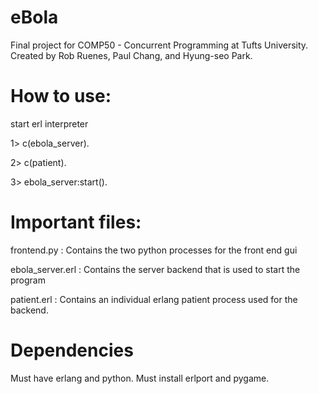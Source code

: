 eBola
=====

Final project for COMP50 - Concurrent Programming at Tufts University.
Created by Rob Ruenes, Paul Chang, and Hyung-seo Park.

How to use:
=========== 
start erl interpreter

1> c(ebola_server).

2> c(patient).

3> ebola_server:start().

Important files:
================

frontend.py : Contains the two python processes for the front end gui

ebola_server.erl : Contains the server backend that is used to start the 
program

patient.erl : Contains an individual erlang patient process used for the
backend.

Dependencies
============

 Must have erlang and python. Must install erlport and pygame.
